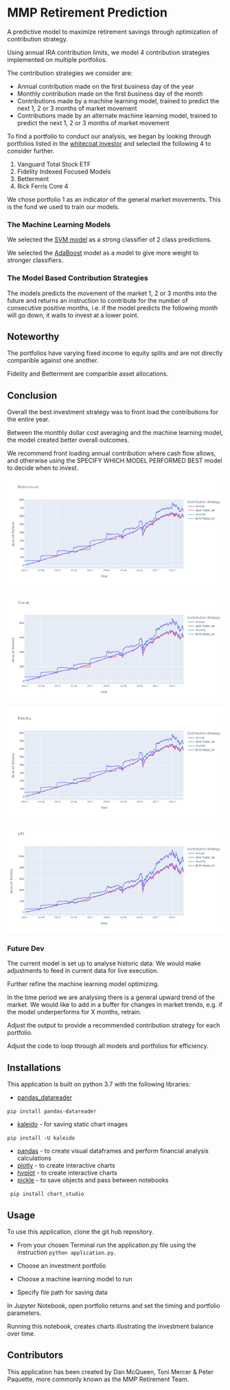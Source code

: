# MMP Retirement Prediction

A predictive model to maximize retirement savings through optimization of contribution strategy.

Using annual IRA contribution limits, we model 4 contribution strategies implemented on multiple portfolios. 

The contribution strategies we consider are: 

* Annual contribution made on the first business day of the year
* Monthly contribution made on the first business day of the month 
* Contributions made by a machine learning model, trained to predict the next 1, 2 or 3 months of market movement
* Contributions made by an alternate machine learning model, trained to predict the next 1, 2 or 3 months of market movement

To find a portfolio to conduct our analysis, we began by looking through portfolios listed in the [whitecoat investor](https://www.whitecoatinvestor.com/150-portfolios-better-than-yours/comment-page-3/) and selected the following 4 to consider further. 

1) Vanguard Total Stock ETF
2) Fidelity Indexed Focused Models
3) Betterment
4) Rick Ferris Core 4

We chose portfolio 1 as an indicator of the general market movements. This is the fund we used to train our models. 

### The Machine Learning Models

We selected the [SVM model](https://gist.github.com/pb111/ca4680d8960c46aeb1b824a93a079fa7) as a strong classifier of 2 class predictions.   

We selected the [AdaBoost](https://scikit-learn.org/stable/modules/generated/sklearn.ensemble.AdaBoostClassifier.html) model as a model to give more weight to stronger classifiers.

### The Model Based Contribution Strategies

The models predicts the movement of the market 1, 2 or 3 months into the future and returns an instruction to contribute for the number of consecutive positive months, i.e. if the model predicts the following month will go down, it waits to invest at a lower point.   

## Noteworthy 

The portfolios have varying fixed income to equity splits and are not directly comparible against one another. 

Fidelity and Betterment are comparible asset allocations.

## Conclusion

Overall the best investment strategy was to front load the contributions for the entire year. 

Between the monthly dollar cost averaging and the machine learning model, the model created better overall outcomes. 

We recommend front loading annual contribution where cash flow allows, and otherwise using the SPECIFY WHICH MODEL PERFORMED BEST model to decide when to invest.

![image](./resources/images/betterment_overlay.png)

![image](./resources/images/Core4_overlay.png)

![image](./resources/images/Fidelity_overlay.png)

![image](./resources/images/VTI_overlay.png)


### Future Dev 

The current model is set up to analyse historic data. We would make adjustments to feed in current data for live execution. 

Further refine the machine learning model optimizing. 

In the time period we are analysing there is a general upward trend of the market. We would like to add in a buffer for changes in market trends, e.g. if the model underperforms for X months, retrain. 

Adjust the output to provide a recommended contribution strategy for each portfolio. 

Adjust the code to loop through all models and portfolios for efficiency.

## Installations

This application is built on python 3.7 with the following libraries:

* [pandas_datareader](https://pypi.org/project/pandas-datareader/)

``` pip install pandas-datareader ```

* [kaleido](https://pypi.org/project/kaleido/) - for saving static chart images

``` pip install -U kaleido ```

* [pandas](https://pandas.pydata.org/) - to create visual dataframes and perform financial analysis calculations
* [plotly](https://plotly.com/) - to create interactive charts
* [hvplot]() - to create interactive charts
* [pickle](https://docs.python.org/3/library/pickle.html) - to save objects and pass between notebooks


``` pip install chart_studio```

## Usage

To use this application, clone the git hub repository. 

* From your chosen Terminal run the application.py file using the instruction ``` python application.py ```.

* Choose an investment portfolio 

* Choose a machine learning model to run 

* Specify file path for saving data

In Jupyter Notebook, open portfolio returns and set the timing and portfolio parameters. 

Running this notebook, creates charts illustrating the investment balance over time. 

## Contributors 

This application has been created by Dan McQueen, Toni Mercer & Peter Paquette, more commonly known as the MMP Retirement Team. 


